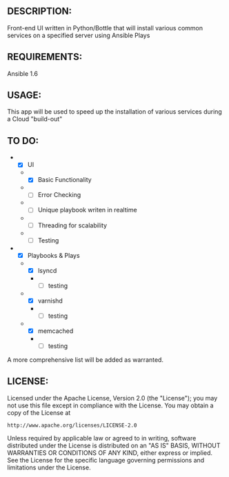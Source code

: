 ## DESCRIPTION:

Front-end UI written in Python/Bottle that will install various common services on a specified server using Ansible Plays

## REQUIREMENTS:

Ansible 1.6

## USAGE:

This app will be used to speed up the installation of various services during a Cloud "build-out"

## TO DO:

* - [x] UI
  * - [x] Basic Functionality
  * - [ ] Error Checking
  * - [ ] Unique playbook writen in realtime
  * - [ ] Threading for scalability
  * - [ ] Testing
* - [x] Playbooks & Plays
  * - [x] lsyncd
    * - [ ] testing
  * - [x] varnishd
    *  - [ ] testing
  * - [x] memcached
    * - [ ] testing

A more comprehensive list will be added as warranted.

## LICENSE:

Licensed under the Apache License, Version 2.0 (the "License");
you may not use this file except in compliance with the License.
You may obtain a copy of the License at

    http://www.apache.org/licenses/LICENSE-2.0

Unless required by applicable law or agreed to in writing, software
distributed under the License is distributed on an "AS IS" BASIS,
WITHOUT WARRANTIES OR CONDITIONS OF ANY KIND, either express or implied.
See the License for the specific language governing permissions and
limitations under the License.
